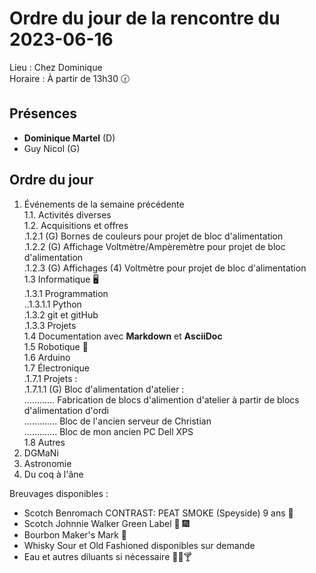 # Ordre du jour de la rencontre du 2023-06-16

Lieu :    Chez Dominique  
Horaire : À partir de 13h30 🕜  
## Présences
* **Dominique Martel** (D)  
* Guy Nicol (G)  

## Ordre du jour
1. Événements de la semaine précédente  
 1.1.  Activités diverses  
 1.2.  Acquisitions et offres  
 .1.2.1 (G) Bornes de couleurs pour projet de bloc d'alimentation  
 .1.2.2 (G) Affichage Voltmètre/Ampèremètre pour projet de bloc d'alimentation  
 .1.2.3 (G) Affichages (4) Voltmètre pour projet de bloc d'alimentation  
 1.3 Informatique 🖥  
.1.3.1 Programmation  
..1.3.1.1 Python  
.1.3.2 git et gitHub  
.1.3.3 Projets  
1.4 Documentation avec **Markdown** et **AsciiDoc**  
1.5 Robotique 🤖  
1.6 Arduino  
1.7 Électronique  
.1.7.1 Projets :  
.1.7.1.1 (G) Bloc d'alimentation d'atelier :  
............   Fabrication de blocs d'alimention d'atelier à partir de blocs d'alimentation d'ordi  
.............   Bloc de l'ancien serveur de Christian  
.............   Bloc de mon ancien PC Dell XPS  
1.8 Autres  
2. DGMaNi  
3. Astronomie
4. Du coq à l'âne    


Breuvages disponibles :
 * Scotch Benromach CONTRAST: PEAT SMOKE (Speyside) 9 ans 🥃 
 * Scotch Johnnie Walker Green Label 🥃 🎆 
 * Bourbon Maker's Mark 🥃 
 * Whisky Sour et Old Fashioned disponibles sur demande  
 * Eau et autres diluants si nécessaire 🍶🍺🍸  
  
  
